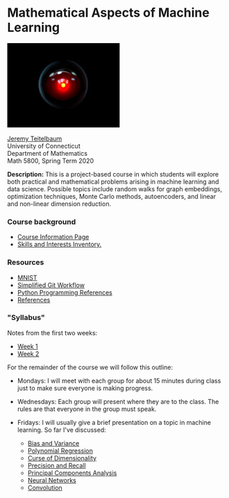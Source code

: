 # Mathematical Aspects of Machine Learning

![](HAL.jpg)

[Jeremy Teitelbaum](http://jeremy9959.net)<br>
University of Connecticut<br>
Department of Mathematics<br>
Math 5800, Spring Term 2020<br>
 
**Description:**  This is a project-based course in which students will explore both practical and mathematical problems arising in machine learning and data science.  Possible topics include random walks for graph embeddings, optimization techniques, Monte Carlo methods, autoencoders, and linear and non-linear dimension reduction.

### Course background

- [Course Information Page](CourseInfo.md) 
- [Skills and Interests Inventory.](SkillsAndInterests.md)

### Resources

- [MNIST](notebooks/MNISTQuickLook.html)
- [Simplified Git Workflow](notebooks/QuickGitWorkflow.md)
- [Python Programming References](ProgrammingReferences.md)
- [References](References.md)





### "Syllabus"

Notes from the first two weeks:

- [Week 1](Week1.md)
- [Week 2](Week2.md)

For the remainder of the course we will follow this outline:

- Mondays: I will meet with each group for about 15 minutes during class just to make sure everyone is making progress.
- Wednesdays: Each group will present where they are to the class.  The rules are that everyone in the group must speak.
- Fridays: I will usually give a brief presentation on a topic in machine learning.  So far I've discussed:

	- [Bias and Variance](notebooks/BiasVariance.html)
	- [Polynomial Regression](notebooks/PolynomialRegression.html)  
	- [Curse of Dimensionality](notebooks/CurseOfDimensionality.html)
	- [Precision and Recall](notebooks/PrecisionRecall.html)
    - [Principal Components Analysis](notebooks/PCA.html)
    - [Neural Networks](notebooks/NNNotes.pdf)
	- [Convolution](notebooks/Convolution.html)
